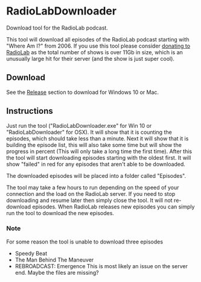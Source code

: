 # RadioLabDownloader

 Download tool for the RadioLab podcast.
 
 This tool will download all episodes of the RadioLab podcast starting with "Where Am I?" from 2006.
 If you use this tool please consider [donating to RadioLab](https://pledge3.wnyc.org/donate/radiolab/onestep/?ref=download-tool)
 as the total number of shows is over 11Gb in size, which is an unusually large hit for their server (and the show is just super cool).
 
 ## Download
 See the [Release](https://github.com/RandomEskimo/RadioLabDownloader/releases) section to download for Windows 10 or Mac.
 
 ## Instructions
 Just run the tool ("RadioLabDownloader.exe" for Win 10 or "RadioLabDownloader" for OSX). It will show that it 
 is counting the episodes, which should take less than a minute. Next it will show that it is building the episode list,
 this will also take some time but will show the progress in percent (This will only take a long time the first time).
 After this the tool will start downloading episodes starting with the oldest first. It will show "failed" in red for 
 any episodes that aren't able to be downloaded. 
 
 The downloaded episodes will be placed into a folder called "Episodes".
 
 The tool may take a few hours to run depending on the speed of your connection and the load on the 
 RadioLab server. If you need to stop downloading and resume later then simply close the tool. It will
 not re-download episodes. When RadioLab releases new episodes you can simply run the tool to download 
 the new episodes.

 ### Note
 For some reason the tool is unable to download three episodes
 * Speedy Beat
 * The Man Behind The Maneuver
 * REBROADCAST: Emergence
 This is most likely an issue on the server end. Maybe the files are missing?